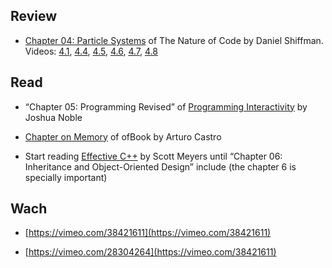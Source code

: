 
## Review 

* [Chapter 04: Particle Systems](http://natureofcode.com/book/chapter-4-particle-systems/) of The Nature of Code by Daniel Shiffman. Videos: [4.1](https://vimeo.com/channels/natureofcode/60027382), [4.4](https://vimeo.com/channels/natureofcode/60027380), [4.5](https://vimeo.com/channels/natureofcode/60187927), [4.6](https://vimeo.com/channels/natureofcode/60187929), [4.7](https://vimeo.com/channels/natureofcode/60187931), [4.8](https://vimeo.com/channels/natureofcode/60187932)

## Read

* “Chapter 05: Programming Revised” of [Programming Interactivity](http://phylab.fudan.edu.cn/lib/exe/fetch.php?media=yuandi:arduino:programming_interactivity.pdf) by Joshua Noble

* [Chapter on Memory](https://github.com/openframeworks/ofBook/blob/master/chapters/memory/chapter.md) of ofBook by Arturo Castro 

* Start reading [Effective C++](http://ptgmedia.pearsoncmg.com/images/9780321334879/samplepages/0321334876.pdf) by Scott Meyers until “Chapter 06: Inheritance and Object-Oriented Design” include (the chapter 6 is specially important)


## Wach

* [https://vimeo.com/38421611](https://vimeo.com/38421611)

* [https://vimeo.com/28304264](https://vimeo.com/38421611)

